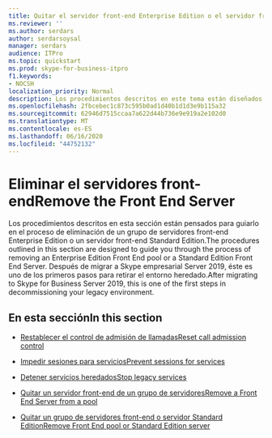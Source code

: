 ```yaml
---
title: Quitar el servidor front-end Enterprise Edition o el servidor front-end Standard Edition
ms.reviewer: ''
ms.author: serdars
author: serdarsoysal
manager: serdars
audience: ITPro
ms.topic: quickstart
ms.prod: skype-for-business-itpro
f1.keywords:
- NOCSH
localization_priority: Normal
description: Los procedimientos descritos en este tema están diseñados para guiarle a través del proceso de eliminación de un grupo de servidores front-end Enterprise Edition o un servidor front-end Standard Edition. Después de migrar a Skype empresarial Server 2019, éste es uno de los primeros pasos para retirar el entorno heredado.
ms.openlocfilehash: 2fbcebec1c873c595b0ad1d40b1d1d3e9b115a32
ms.sourcegitcommit: 62946d7515ccaa7a622d44b736e9e919a2e102d0
ms.translationtype: MT
ms.contentlocale: es-ES
ms.lasthandoff: 06/16/2020
ms.locfileid: "44752132"
---
```

# <a name="remove-the-front-end-server"></a><span data-ttu-id="492fc-104">Eliminar el servidores front-end</span><span class="sxs-lookup"><span data-stu-id="492fc-104">Remove the Front End Server</span></span>

<span data-ttu-id="492fc-105">Los procedimientos descritos en esta sección están pensados para guiarlo en el proceso de eliminación de un grupo de servidores front-end Enterprise Edition o un servidor front-end Standard Edition.</span><span class="sxs-lookup"><span data-stu-id="492fc-105">The procedures outlined in this section are designed to guide you through the process of removing an Enterprise Edition Front End pool or a Standard Edition Front End Server.</span></span> <span data-ttu-id="492fc-106">Después de migrar a Skype empresarial Server 2019, éste es uno de los primeros pasos para retirar el entorno heredado.</span><span class="sxs-lookup"><span data-stu-id="492fc-106">After migrating to Skype for Business Server 2019, this is one of the first steps in decommissioning your legacy environment.</span></span>
  
## <a name="in-this-section"></a><span data-ttu-id="492fc-107">En esta sección</span><span class="sxs-lookup"><span data-stu-id="492fc-107">In this section</span></span>

- [<span data-ttu-id="492fc-108">Restablecer el control de admisión de llamadas</span><span class="sxs-lookup"><span data-stu-id="492fc-108">Reset call admission control</span></span>](reset-call-admission-control.md)
    
- [<span data-ttu-id="492fc-109">Impedir sesiones para servicios</span><span class="sxs-lookup"><span data-stu-id="492fc-109">Prevent sessions for services</span></span>](prevent-sessions-for-services.md)
    
- [<span data-ttu-id="492fc-110">Detener servicios heredados</span><span class="sxs-lookup"><span data-stu-id="492fc-110">Stop legacy services</span></span>](stop-services.md)
    
- [<span data-ttu-id="492fc-111">Quitar un servidor front-end de un grupo de servidores</span><span class="sxs-lookup"><span data-stu-id="492fc-111">Remove a Front End Server from a pool</span></span>](remove-a-front-end-server-from-a-pool.md)
    
- [<span data-ttu-id="492fc-112">Quitar un grupo de servidores front-end o servidor Standard Edition</span><span class="sxs-lookup"><span data-stu-id="492fc-112">Remove Front End pool or Standard Edition server</span></span>](remove-front-end-pool-or-standard-edition-server.md)
    

